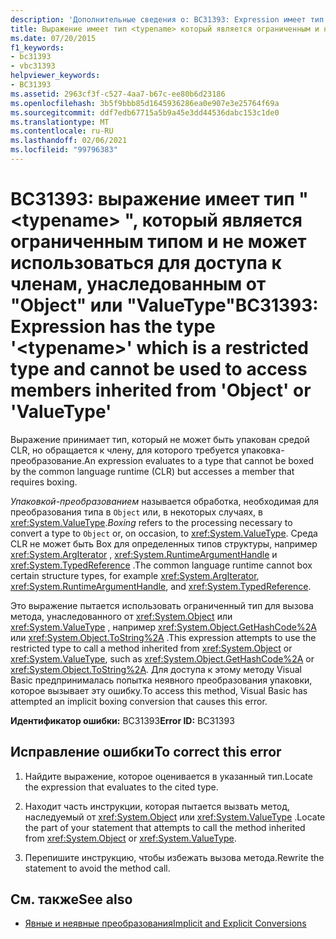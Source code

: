 ```yaml
---
description: 'Дополнительные сведения о: BC31393: Expression имеет тип " <typename> ", который является ограниченным типом и не может использоваться для доступа к членам, унаследованным от "Object" или "ValueType"'
title: Выражение имеет тип <typename> который является ограниченным и не может использоваться для доступа к членам, унаследованным от Object или ValueType
ms.date: 07/20/2015
f1_keywords:
- bc31393
- vbc31393
helpviewer_keywords:
- BC31393
ms.assetid: 2963cf3f-c527-4aa7-b67c-ee80b6d23186
ms.openlocfilehash: 3b5f9bbb85d1645936286ea0e907e3e25764f69a
ms.sourcegitcommit: ddf7edb67715a5b9a45e3dd44536dabc153c1de0
ms.translationtype: MT
ms.contentlocale: ru-RU
ms.lasthandoff: 02/06/2021
ms.locfileid: "99796383"
---
```

# <a name="bc31393-expression-has-the-type-typename-which-is-a-restricted-type-and-cannot-be-used-to-access-members-inherited-from-object-or-valuetype"></a><span data-ttu-id="6541c-103">BC31393: выражение имеет тип " \<typename> ", который является ограниченным типом и не может использоваться для доступа к членам, унаследованным от "Object" или "ValueType"</span><span class="sxs-lookup"><span data-stu-id="6541c-103">BC31393: Expression has the type '\<typename>' which is a restricted type and cannot be used to access members inherited from 'Object' or 'ValueType'</span></span>

<span data-ttu-id="6541c-104">Выражение принимает тип, который не может быть упакован средой CLR, но обращается к члену, для которого требуется упаковка-преобразование.</span><span class="sxs-lookup"><span data-stu-id="6541c-104">An expression evaluates to a type that cannot be boxed by the common language runtime (CLR) but accesses a member that requires boxing.</span></span>

 <span data-ttu-id="6541c-105">*Упаковкой-преобразованием* называется обработка, необходимая для преобразования типа в `Object` или, в некоторых случаях, в <xref:System.ValueType>.</span><span class="sxs-lookup"><span data-stu-id="6541c-105">*Boxing* refers to the processing necessary to convert a type to `Object` or, on occasion, to <xref:System.ValueType>.</span></span> <span data-ttu-id="6541c-106">Среда CLR не может быть Box для определенных типов структуры, например <xref:System.ArgIterator> , <xref:System.RuntimeArgumentHandle> и <xref:System.TypedReference> .</span><span class="sxs-lookup"><span data-stu-id="6541c-106">The common language runtime cannot box certain structure types, for example <xref:System.ArgIterator>, <xref:System.RuntimeArgumentHandle>, and <xref:System.TypedReference>.</span></span>

 <span data-ttu-id="6541c-107">Это выражение пытается использовать ограниченный тип для вызова метода, унаследованного от <xref:System.Object> или <xref:System.ValueType> , например <xref:System.Object.GetHashCode%2A> или <xref:System.Object.ToString%2A> .</span><span class="sxs-lookup"><span data-stu-id="6541c-107">This expression attempts to use the restricted type to call a method inherited from <xref:System.Object> or <xref:System.ValueType>, such as <xref:System.Object.GetHashCode%2A> or <xref:System.Object.ToString%2A>.</span></span> <span data-ttu-id="6541c-108">Для доступа к этому методу Visual Basic предпринималась попытка неявного преобразования упаковки, которое вызывает эту ошибку.</span><span class="sxs-lookup"><span data-stu-id="6541c-108">To access this method, Visual Basic has attempted an implicit boxing conversion that causes this error.</span></span>

 <span data-ttu-id="6541c-109">**Идентификатор ошибки:** BC31393</span><span class="sxs-lookup"><span data-stu-id="6541c-109">**Error ID:** BC31393</span></span>

## <a name="to-correct-this-error"></a><span data-ttu-id="6541c-110">Исправление ошибки</span><span class="sxs-lookup"><span data-stu-id="6541c-110">To correct this error</span></span>

1. <span data-ttu-id="6541c-111">Найдите выражение, которое оценивается в указанный тип.</span><span class="sxs-lookup"><span data-stu-id="6541c-111">Locate the expression that evaluates to the cited type.</span></span>

2. <span data-ttu-id="6541c-112">Находит часть инструкции, которая пытается вызвать метод, наследуемый от <xref:System.Object> или <xref:System.ValueType> .</span><span class="sxs-lookup"><span data-stu-id="6541c-112">Locate the part of your statement that attempts to call the method inherited from <xref:System.Object> or <xref:System.ValueType>.</span></span>

3. <span data-ttu-id="6541c-113">Перепишите инструкцию, чтобы избежать вызова метода.</span><span class="sxs-lookup"><span data-stu-id="6541c-113">Rewrite the statement to avoid the method call.</span></span>

## <a name="see-also"></a><span data-ttu-id="6541c-114">См. также</span><span class="sxs-lookup"><span data-stu-id="6541c-114">See also</span></span>

- [<span data-ttu-id="6541c-115">Явные и неявные преобразования</span><span class="sxs-lookup"><span data-stu-id="6541c-115">Implicit and Explicit Conversions</span></span>](../../programming-guide/language-features/data-types/implicit-and-explicit-conversions.md)
